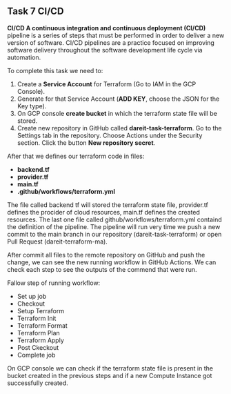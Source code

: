 ## Task 7 CI/CD

**CI/CD A continuous integration and continuous deployment (CI/CD)** pipeline is a series of steps that must be performed in order to deliver a new version of software. CI/CD pipelines are a practice focused on improving software delivery throughout the software development life cycle via automation.

To complete this task we need to:

1. Create a **Service Account** for Terraform (Go to IAM in the GCP Console).
2. Generate for that Service Account (**ADD KEY**, choose the JSON for the Key type).
3. On GCP console **create bucket** in which the terraform state file will be stored.
4. Create new repository in GitHub called **dareit-task-terraform**. Go to the Settings tab in the repository. Choose Actions under the Security section. Click the button **New repository secret**.

After that we defines our terraform code in files:

* **backend.tf**
* **provider.tf**
* **main.tf**
* **.github/workflows/terraform.yml**

The file called backend tf will stored the terraform state file, provider.tf defines the procider of cloud resources, main.tf defines the created resources. The last one file called github/workflows/terraform.yml containd the definition of the pipeline. The pipeline will run very time we push a new commit to the main branch in our repository (dareit-task-terraform) or open Pull Request (dareit-terraform-ma).

After commit all files to the remote repository on GitHub and push the change, we can see the new running workflow in GitHub Actions. We can check each step to see the outputs of the commend that were run.

Fallow step of running workflow:

* Set up job
* Checkout
* Setup Terraform
* Terraform Init
* Terraform Format
* Terraform Plan
* Terraform Apply
* Post Ckeckout
* Complete job


On GCP console we can check if the terraform state file is present in the bucket created in the previous steps and if a new Compute Instance got successfully created.
